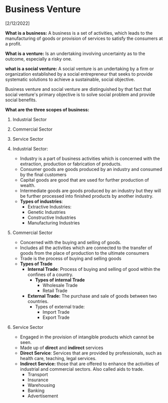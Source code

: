 # Business Venture
[2/12/2022]

**What is a business:**
A business is a set of activities, which leads to the manufacturing of goods or provision of services to satisfy the consumers at a profit.

**What is a venture:**
Is an undertaking involving uncertainty as to the outcome, especially a risky one. 

**what is a social venture:**
A social venture is an undertaking by a firm or organization established by a social entrepreneur that seeks to provide systematic solutions to achieve a sustainable, social objective. 

Business venture and social venture are distinguished by that fact that social venture's primary objective is to solve social problem and provide social benefits. 

**What are the three scopes of business:**
1. Industrial Sector
2. Commercial Sector
3. Service Sector

1. Industrial Sector: 
	- Industry is a part of business activities which is concerned with the extraction, production or fabrication of products. 
	- Consumer goods are goods produced by an industry and consumed by the final customers
	- Capital goods are good that are used for further production of wealth.
	- Intermediate goods are goods produced by an industry but they will be further processed into finished products by another industry. 
	- **Types of industries**:
		- Extractive Industries: 
		- Genetic Industries
		- Constructive Industries
		- Manufacturing Industries
2. Commercial Sector
	- Concerned with the buying and selling of goods.
	- Includes all the activities which are connected to the transfer of goods from the place of production to the ultimate consumers
	- Trade is the process of buying and selling goods
	- **Types of Trade**
		- **Internal Trade**: Process of buying and selling of good within the confines of a country.
			- **Types of internal Trade**
				- Wholesale Trade
				- Retail Trade
		- **External Trade:** The purchase and sale of goods between two countries.
			- Types of external trade:
				- Import Trade
				- Export Trade
3. Service Sector
	- Engaged in the provision of intangible products which cannot be seen. 
	- Made up of **direct** and **indirect** services
	- **Direct Service**: Services that are provided by professionals, such as health care, teaching, legal services.
	- **Indirect Service:** those that are offered to enhance the activities of industrial and commercial sectors. Also called aids to trade.
		- Transport
		- Insurance
		- Warehousing
		- Banking
		- Advertisement